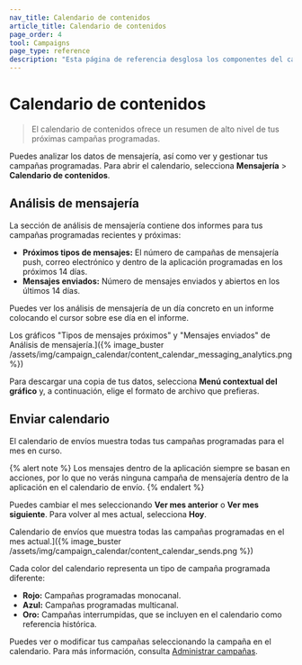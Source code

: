 ```yaml
---
nav_title: Calendario de contenidos
article_title: Calendario de contenidos
page_order: 4
tool: Campaigns
page_type: reference
description: "Esta página de referencia desglosa los componentes del calendario de contenidos."
---
```


# Calendario de contenidos

> El calendario de contenidos ofrece un resumen de alto nivel de tus próximas campañas programadas.

Puedes analizar los datos de mensajería, así como ver y gestionar tus campañas programadas. Para abrir el calendario, selecciona **Mensajería** > **Calendario de contenidos**.

## Análisis de mensajería

La sección de análisis de mensajería contiene dos informes para tus campañas programadas recientes y próximas:

- **Próximos tipos de mensajes:** El número de campañas de mensajería push, correo electrónico y dentro de la aplicación programadas en los próximos 14 días.
- **Mensajes enviados:** Número de mensajes enviados y abiertos en los últimos 14 días.

Puedes ver los análisis de mensajería de un día concreto en un informe colocando el cursor sobre ese día en el informe.

Los gráficos "Tipos de mensajes próximos" y "Mensajes enviados" de Análisis de mensajería.]({% image_buster /assets/img/campaign_calendar/content_calendar_messaging_analytics.png %})

Para descargar una copia de tus datos, selecciona <i class="fa-solid fa-bars" style="color: #2e7487;"></i> **Menú contextual del gráfico** y, a continuación, elige el formato de archivo que prefieras.

## Enviar calendario

El calendario de envíos muestra todas tus campañas programadas para el mes en curso.

{% alert note %}
Los mensajes dentro de la aplicación siempre se basan en acciones, por lo que no verás ninguna campaña de mensajería dentro de la aplicación en el calendario de envío.
{% endalert %}

Puedes cambiar el mes seleccionando <i class="fa-solid fa-chevron-left" style="color: #2e7487;"></i> **Ver mes anterior** o <i class="fa-solid fa-chevron-right" style="color: #2e7487;"></i> **Ver mes siguiente**. Para volver al mes actual, selecciona **Hoy**.

Calendario de envíos que muestra todas las campañas programadas en el mes actual.]({% image_buster /assets/img/campaign_calendar/content_calendar_sends.png %})

Cada color del calendario representa un tipo de campaña programada diferente:

- **Rojo:** Campañas programadas monocanal.
- **Azul:** Campañas programadas multicanal.
- **Oro:** Campañas interrumpidas, que se incluyen en el calendario como referencia histórica.

Puedes ver o modificar tus campañas seleccionando la campaña en el calendario. Para más información, consulta [Administrar campañas]({{site.baseurl}}/user_guide/engagement_tools/campaigns/managing_campaigns).
